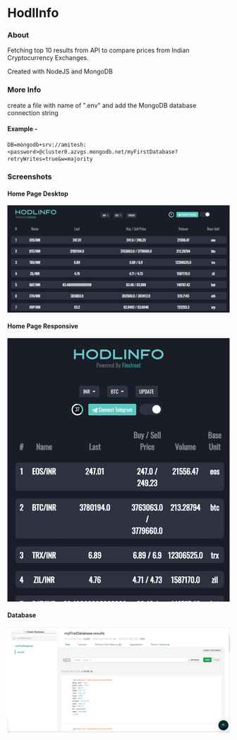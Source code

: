 # HodlInfo

### About 

Fetching top 10 results from API to compare prices from Indian Cryptocurrency Exchanges.

Created with NodeJS and MongoDB

### More Info
create a file with name of ".env" and add the MongoDB database connection string

#### Example -
    DB=mongodb+srv://amitesh:<password>@cluster0.azvgs.mongodb.net/myFirstDatabase?retryWrites=true&w=majority


### Screenshots

#### Home Page Desktop
![Home Page Desktop](https://github.com/bhanustark/HodlInfo/blob/master/ss/home_page_desktop.png)

#### Home Page Responsive
![Home Page Responsive](https://github.com/bhanustark/HodlInfo/blob/master/ss/mobile_responsive.png)

#### Database
![Database](https://github.com/bhanustark/HodlInfo/blob/master/ss/database.png)
